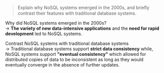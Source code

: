 > Explain why NoSQL systems emerged in the 2000s, and brieﬂy contrast their
> features with traditional database systems.

Why did NoSQL systems emerged in the 2000s? 
<br>
-> **The variety of new data-intensive applications** and the **need for rapid development**
led to NoSQL systems. 

Contrast NoSQL systems with traditional database systems
<br>
-> Traditional database systems support **strict data consistency** while, NoSQL systems support
**"eventual consistency"** which allowed for distributed copies of data to be inconsistent
as long as they would eventually converge in the absence of further updates. 
